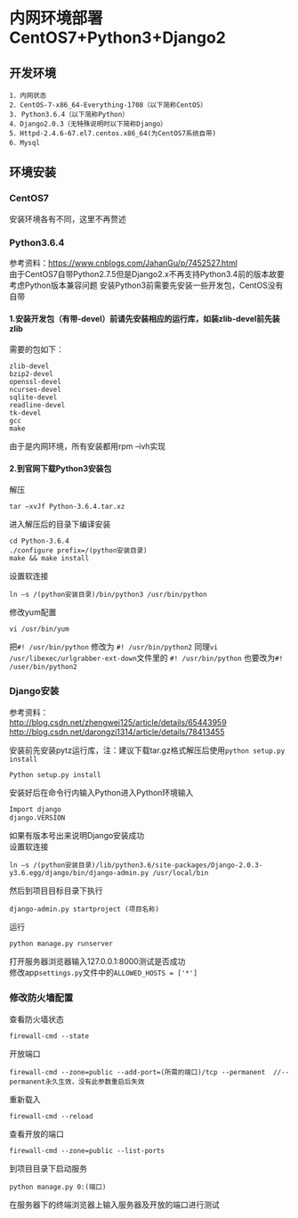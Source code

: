 # 内网环境部署CentOS7+Python3+Django2
## 开发环境
    1．内网状态
    2．CentOS-7-x86_64-Everything-1708（以下简称CentOS）
    3. Python3.6.4（以下简称Python）
    4．Django2.0.3（无特殊说明时以下简称Django）
    5．Httpd-2.4.6-67.el7.centos.x86_64(为CentOS7系统自带)
    6．Mysql
## 环境安装
### CentOS7
安装环境各有不同，这里不再赘述
### Python3.6.4
参考资料：https://www.cnblogs.com/JahanGu/p/7452527.html</br>
由于CentOS7自带Python2.7.5但是Django2.x不再支持Python3.4前的版本故要考虑Python版本兼容问题
安装Python3前需要先安装一些开发包，CentOS没有自带
#### 1.安装开发包（有带-devel）前请先安装相应的运行库，如装zlib-devel前先装zlib
需要的包如下：
```
zlib-devel
bzip2-devel
openssl-devel
ncurses-devel
sqlite-devel
readline-devel
tk-devel
gcc
make
```
由于是内网环境，所有安装都用rpm –ivh实现
#### 2.到官网下载Python3安装包
解压
```
tar –xvJf Python-3.6.4.tar.xz
```
进入解压后的目录下编译安装
```
cd Python-3.6.4
./configure prefix=/(python安装目录)
make && make install
```
设置软连接
```
ln –s /(python安装目录)/bin/python3 /usr/bin/python
```
修改yum配置
```
vi /usr/bin/yum
```
把`#! /usr/bin/python` 修改为 `#! /usr/bin/python2`
同理` vi /usr/libexec/urlgrabber-ext-down `文件里的 `#! /usr/bin/python` 也要改为`#! /user/bin/python2`
### Django安装
参考资料：</br>
http://blog.csdn.net/zhengwei125/article/details/65443959</br>
http://blog.csdn.net/darongzi1314/article/details/78413455

安装前先安装pytz运行库，注：建议下载tar.gz格式解压后使用`python setup.py install`
```
Python setup.py install
```
安装好后在命令行内输入Python进入Python环境输入
```python
Import django
django.VERSION
```
如果有版本号出来说明Django安装成功</br>
设置软连接
```
ln –s /(python安装目录)/lib/python3.6/site-packages/Django-2.0.3-y3.6.egg/django/bin/django-admin.py /usr/local/bin
```
然后到项目目标目录下执行
```
django-admin.py startproject (项目名称)
```
运行
```
python manage.py runserver 
```
打开服务器浏览器输入127.0.0.1:8000测试是否成功  
修改app`settings.py`文件中的`ALLOWED_HOSTS = ['*']`  
### 修改防火墙配置  
查看防火墙状态  
```
firewall-cmd --state
```
开放端口
```
firewall-cmd --zone=public --add-port=(所需的端口)/tcp --permanent  //--permanent永久生效，没有此参数重启后失效
```
重新载入
```
firewall-cmd --reload
```
查看开放的端口  
```
firewall-cmd --zone=public --list-ports
```
到项目目录下启动服务
```
python manage.py 0:(端口)
```
在服务器下的终端浏览器上输入服务器及开放的端口进行测试

